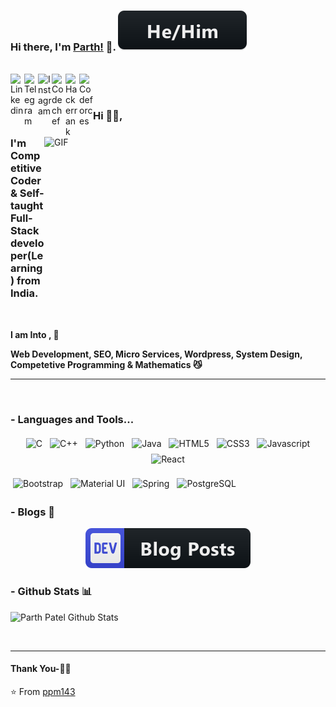 ### Hi there, I'm [Parth!](https://ppm143.netlify.app/) 👋.  <img src="https://raw.githubusercontent.com/8bithemant/8bithemant/master/svg/pronouns/hehim.svg" >

<br/>
<a href="https://www.linkedin.com/in/parth-patel-80a291152/">
  <img align="left" alt="Linkedin" width="22px" src="https://cdn.jsdelivr.net/npm/simple-icons@v3/icons/linkedin.svg" />
</a>
<a href="https://t.me/ppm_143">
  <img align="left" alt="Telegram" width="22px" src="https://cdn.jsdelivr.net/npm/simple-icons@v3/icons/telegram.svg" />
</a>
<a href="https://www.instagram.com/p_square_m/">
  <img align="left" alt="Instagram" width="22px" src="https://cdn.jsdelivr.net/npm/simple-icons@v3/icons/instagram.svg" />
</a>
<a href="https://www.codechef.com/users/p_square_m">
  <img align="left" alt=" Codechef" width="22px" src="https://cdn.jsdelivr.net/npm/simple-icons@v3/icons/codechef.svg" />
</a>
<a href="https://www.hackerrank.com/WakeUp_Montu">
  <img align="left" alt=" Hackerrank" width="22px" src="https://cdn.jsdelivr.net/npm/simple-icons@v3/icons/hackerrank.svg" />
</a>
<a href="https://codeforces.com/profile/prthptl14">
  <img align="left" alt="Codeforces" width="22px" src="https://cdn.jsdelivr.net/npm/simple-icons@v3/icons/codeforces.svg" />
</a>


<br />
<img align="right" height="270px" width="450px" alt="GIF" src="https://i.pinimg.com/originals/e4/26/70/e426702edf874b181aced1e2fa5c6cde.gif" />
<br />

### Hi 🙋‍♂️,
### I'm Competitive Coder & Self-taught Full-Stack developer(Learning) from India.

<br />

**I am Into , 🙏**

**Web Development, SEO, Micro Services, Wordpress, System Design, Competetive Programming & Mathematics 😼**
<br />


*************

<br />

### - Languages and Tools...

<p align="center">
 <img src="https://img.shields.io/badge/c%20-%2300599C.svg?&style=for-the-badge&logo=c&logoColor=white" alt="C" style="vertical-align:top; margin:4px;">
 <img src="https://img.shields.io/badge/c++%20-%2300599C.svg?&style=for-the-badge&logo=c%2B%2B&logoColor=white" alt="C++" style="vertical-align:top; margin:4px;">
  <img src="https://img.shields.io/badge/python%20-%2314354C.svg?&style=for-the-badge&logo=python&logoColor=white" alt="Python" style="vertical-align:top; margin:4px;">
 <img src="https://img.shields.io/badge/java-%23ED8B00.svg?&style=for-the-badge&logo=java&logoColor=white" alt="Java" style="vertical-align:top; margin:4px;">
 <img src="https://img.shields.io/badge/html5%20-%23E34F26.svg?&style=for-the-badge&logo=html5&logoColor=white" alt="HTML5" style="vertical-align:top; margin:4px;">
 <img src="https://img.shields.io/badge/css3%20-%231572B6.svg?&style=for-the-badge&logo=css3&logoColor=white" alt="CSS3" style="vertical-align:top; margin:4px;">
 <img src="https://img.shields.io/badge/javascript%20-%23323330.svg?&style=for-the-badge&logo=javascript&logoColor=%23F7DF1E" alt="Javascript" style="vertical-align:top; margin:4px;">
 <img src="https://img.shields.io/badge/react%20-%2320232a.svg?&style=for-the-badge&logo=react&logoColor=%2361DAFB" alt="React" style="vertical-align:top; margin:4px;">
</p>
<img src="https://img.shields.io/badge/bootstrap%20-%23563D7C.svg?&style=for-the-badge&logo=bootstrap&logoColor=white" alt="Bootstrap" style="vertical-align:top; margin:4px;">
<img src="https://img.shields.io/badge/material%20ui%20-%230081CB.svg?&style=for-the-badge&logo=material-ui&logoColor=white" alt="Material UI" style="vertical-align:top; margin:4px;">
<img src="https://img.shields.io/badge/spring%20-%236DB33F.svg?&style=for-the-badge&logo=spring&logoColor=white" alt="Spring" style="vertical-align:top; margin:4px;">
<img src="https://img.shields.io/badge/postgres-%23316192.svg?&style=for-the-badge&logo=postgresql&logoColor=white" alt="PostgreSQL" style="vertical-align:top; margin:4px;">

### - Blogs 🌱

<p align="center">
<img src="https://raw.githubusercontent.com/8bithemant/8bithemant/master/svg/blogs/devto.svg"> 
</p>


### - Github Stats 📊
![Parth Patel Github Stats](https://github-readme-stats.vercel.app/api?username=ppm143&show_icons=true&title_color=fff&icon_color=79ff97&text_color=9f9f9f&bg_color=151515)

<br />

***********************************

#### Thank You-🙏🏼



⭐️ From [ppm143](https://github.com/ppm143)
